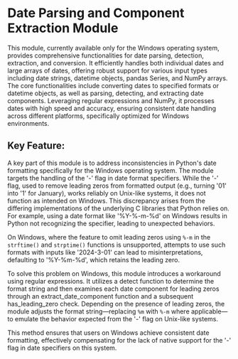 # Date Parsing and Component Extraction Module

This module, currently available only for the Windows operating system, provides comprehensive functionalities for date parsing, detection, extraction, and conversion. It efficiently handles both individual dates and large arrays of dates, offering robust support for various input types including date strings, datetime objects, pandas Series, and NumPy arrays. The core functionalities include converting dates to specified formats or datetime objects, as well as parsing, detecting, and extracting date components. Leveraging regular expressions and NumPy, it processes dates with high speed and accuracy, ensuring consistent date handling across different platforms, specifically optimized for Windows environments.

## Key Feature:

A key part of this module is to address inconsistencies in Python's date formatting specifically for the Windows operating system. The module targets the handling of the '-' flag in date format specifiers. While the '-' flag, used to remove leading zeros from formatted output (e.g., turning '01' into '1' for January), works reliably on Unix-like systems, it does not function as intended on Windows. This discrepancy arises from the differing implementations of the underlying C libraries that Python relies on. For example, using a date format like '%Y-%-m-%d' on Windows results in Python not recognizing the specifier, leading to unexpected behaviors.

On Windows, where the feature to omit leading zeros using `%-m` in the `strftime()` and `strptime()` functions is unsupported, attempts to use such formats with inputs like '2024-3-01' can lead to misinterpretations, defaulting to '%Y-%m-%d', which retains the leading zero.

To solve this problem on Windows, this module introduces a workaround using regular expressions. It utilizes a detect function to determine the format string and then examines each date component for leading zeros through an extract_date_component function and a subsequent has_leading_zero check. Depending on the presence of leading zeros, the module adjusts the format string—replacing `%m` with `%-m` where applicable—to emulate the behavior expected from the '-' flag on Unix-like systems.

This method ensures that users on Windows achieve consistent date formatting, effectively compensating for the lack of native support for the '-' flag in date specifiers on this system.
